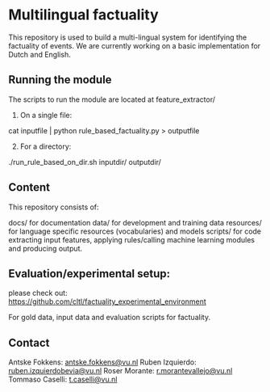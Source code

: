 # Multilingual factuality

This repository is used to build a multi-lingual system for identifying the factuality of events.
We are currently working on a basic implementation for Dutch and English.


## Running the module

The scripts to run the module are located at feature_extractor/

1. On a single file:

cat inputfile | python rule_based_factuality.py > outputfile


2. For a directory:

./run_rule_based_on_dir.sh inputdir/ outputdir/ 




## Content

This repository consists of:

docs/ for documentation
data/ for development and training data 
resources/ for language specific resources (vocabularies) and models
scripts/ for code extracting input features, applying rules/calling machine learning modules and producing output.

## Evaluation/experimental setup:

please check out: https://github.com/cltl/factuality_experimental_environment

For gold data, input data and evaluation scripts for factuality.


## Contact

Antske Fokkens: antske.fokkens@vu.nl
Ruben Izquierdo: ruben.izquierdobevia@vu.nl
Roser Morante: r.morantevallejo@vu.nl
Tommaso Caselli: t.caselli@vu.nl
